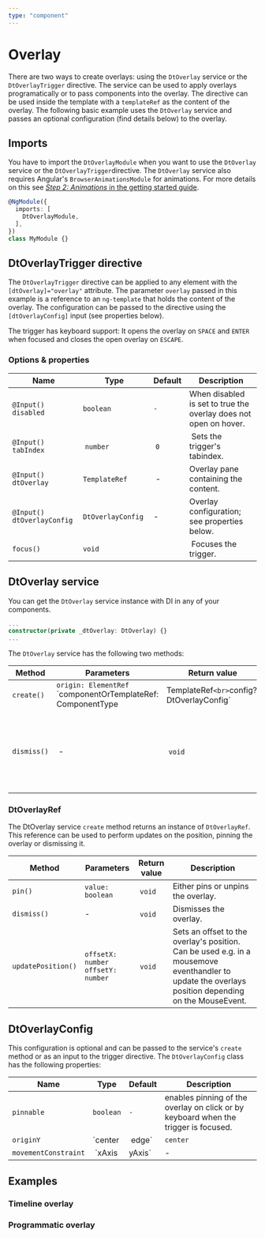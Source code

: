 ```yaml
---
type: "component"
---
```


# Overlay

There are two ways to create overlays: using the `DtOverlay` service or the `DtOverlayTrigger` directive. The service can be used to apply overlays programatically or to pass components into the overlay. The directive can be used inside the template with a `templateRef` as the content of the overlay. The following basic example uses the `DtOverlay` service and passes an optional configuration (find details below) to the overlay.

<docs-source-example example="DefaultOverlayExampleComponent"></docs-source-example>

## Imports

You have to import the `DtOverlayModule` when you want to use the `DtOverlay` service or the `DtOverlayTrigger`directive. The `DtOverlay` service also requires Angular's `BrowserAnimationsModule` for animations. For more details on this see [*Step 2: Animations* in the getting started guide](/components/get-started/#step-2-animations).

```typescript
@NgModule({
  imports: [
    DtOverlayModule,
  ],
})
class MyModule {}
```

## DtOverlayTrigger directive

The `DtOverlayTrigger` directive can be applied to any element with the `[dtOverlay]="overlay"` attribute. The parameter `overlay` passed in this example is a reference to an `ng-template` that holds the content of the overlay. The configuration can be passed to the directive using the `[dtOverlayConfig]` input (see properties below).

The trigger has keyboard support: It opens the overlay on `SPACE` and `ENTER` when focused and closes the open overlay on `ESCAPE`.

### Options & properties

| Name | Type | Default | Description |
| --- | --- | --- | --- |
| `@Input() disabled` | `boolean` | `-` | When disabled is set to true the overlay does not open on hover. |
| `@Input() tabIndex` | `number` | `0` | Sets the trigger's tabindex. |
| `@Input() dtOverlay` | `TemplateRef` | - | Overlay pane containing the content. |
| `@Input() dtOverlayConfig` | `DtOverlayConfig` | - | Overlay configuration; see properties below. |
| `focus()` | `void` |  | Focuses the trigger. |

## DtOverlay service

You can get the `DtOverlay` service instance with DI in any of your components. 

```typescript
...
constructor(private _dtOverlay: DtOverlay) {}
...
```

The `DtOverlay` service has the following two methods:

| Method | Parameters | Return value | Description |
| --- | --- | --- | --- |
| `create()` | `origin: ElementRef`<br>`componentOrTemplateRef: ComponentType<T> | TemplateRef<T>`<br>`config?: DtOverlayConfig` | `DtOverlayRef` (see details below) | Creates a overlay connected to the origin and containing the given component or templateRef. |
| `dismiss()` | - | `void` | Dismisses the currently open overlay. This method can be used if the overlay needs to be dismissed programatically. |

### DtOverlayRef

The DtOverlay service `create` method returns an instance of `DtOverlayRef`. This reference can be used to perform updates on the position, pinning the overlay or dismissing it.

| Method | Parameters | Return value | Description |
| --- | --- | --- | --- |
| `pin()` | `value: boolean` | `void` | Either pins or unpins the overlay. |
| `dismiss()` | - | `void` | Dismisses the overlay. |
| `updatePosition()` | `offsetX: number` <br> `offsetY: number` | `void` | Sets an offset to the overlay's position. Can be used e.g. in a mousemove eventhandler to update the overlays position depending on the MouseEvent. |

## DtOverlayConfig

This configuration is optional and can be passed to the service's `create` method or as an input to the trigger directive. The `DtOverlayConfig` class has the following properties:

| Name | Type | Default | Description |
| --- | --- | --- | --- |
| `pinnable` | `boolean` | `-` | enables pinning of the overlay on click or by keyboard when the trigger is focused.  |
| `originY` | `center | edge` | `center` | The originY defines the vertical attachment point for the overlay. By default `center` is set. `edge` defines that the vertical attachment point is set to the bottom edge if the overlay fits below the origin element and the top edge otherwise. |
| `movementConstraint` | `xAxis | yAxis` | - | The movementConstraint locks the movement of the overlay to a given axis. No constraint is set by default. |

## Examples

### Timeline overlay

<docs-source-example example="TimelineOverlayExampleComponent"></docs-source-example>

### Programmatic overlay

<docs-source-example example="ProgrammaticOverlayExampleComponent"></docs-source-example>
